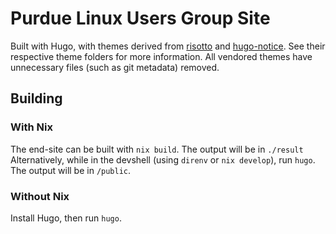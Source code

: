 # Purdue Linux Users Group Site

Built with Hugo, with themes derived from [risotto](https://github.com/joeroe/risotto) and [hugo-notice](https://github.com/martignoni/hugo-notice).
See their respective theme folders for more information.
All vendored themes have unnecessary files (such as git metadata) removed.

## Building

### With Nix

The end-site can be built with `nix build`. The output will be in `./result`
Alternatively, while in the devshell (using `direnv` or `nix develop`), run `hugo`. The output will be in `/public`.

### Without Nix

Install Hugo, then run `hugo`.
